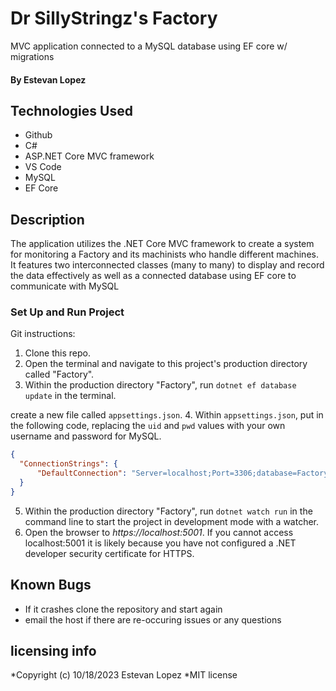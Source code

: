 # Dr SillyStringz's Factory
MVC application connected to a MySQL database using EF core w/ migrations 

 #### By Estevan Lopez

## Technologies Used
* Github
* C#
* ASP.NET Core MVC framework
* VS Code
* MySQL
* EF Core


## Description
The application utilizes the .NET Core MVC framework to create a system for monitoring a Factory and its machinists who handle different machines. It features two interconnected classes (many to many) to display and record the data effectively as well as a connected database using EF core to communicate with MySQL


### Set Up and Run Project

Git instructions:
1. Clone this repo.
2. Open the terminal and navigate to this project's production directory called "Factory".
3. Within the production directory "Factory", run `dotnet ef database update` in the terminal.

 create a new file called `appsettings.json`.
4. Within `appsettings.json`, put in the following code, replacing the `uid` and `pwd` values with your own username and password for MySQL. 

```json
{
  "ConnectionStrings": {
      "DefaultConnection": "Server=localhost;Port=3306;database=Factory;uid=[yourid];pwd=[yourpw];"
  }
}
```

5. Within the production directory "Factory", run `dotnet watch run` in the command line to start the project in development mode with a watcher.
4. Open the browser to _https://localhost:5001_. If you cannot access localhost:5001 it is likely because you have not configured a .NET developer security certificate for HTTPS. 

## Known Bugs

* If it crashes clone the repository and start again
* email the host if there are re-occuring issues or any questions

## licensing info 
*Copyright (c) 10/18/2023 Estevan Lopez
*MIT license 